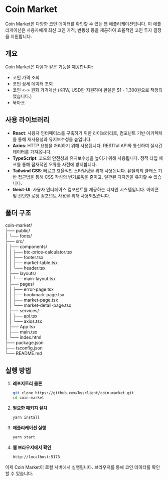 # Coin Market

Coin Market은 다양한 코인 데이터를 확인할 수 있는 웹 애플리케이션입니다. 이 애플리케이션은 사용자에게 최신 코인 가격, 변동성 등을 제공하여 효율적인 코인 투자 결정을 지원합니다.

## 개요

Coin Market은 다음과 같은 기능을 제공합니다:

- 코인 가격 조회
- 코인 상세 데이터 조회
- 코인 <-> 원화 가격계산 (KRW, USD만 지원하며 환율은 $1 - 1,300원으로 책정되었습니다.)
- 북마크

## 사용 라이브러리

- **React**: 사용자 인터페이스를 구축하기 위한 라이브러리로, 컴포넌트 기반 아키텍처를 통해 재사용성과 유지보수성을 높입니다.
- **Axios**: HTTP 요청을 처리하기 위해 사용됩니다. RESTful API와 통신하여 실시간 데이터를 가져옵니다.
- **TypeScript**: 코드의 안전성과 유지보수성을 높이기 위해 사용됩니다. 정적 타입 체크를 통해 잠재적인 오류를 사전에 방지합니다.
- **Tailwind CSS**: 빠르고 효율적인 스타일링을 위해 사용됩니다. 유틸리티 클래스 기반 접근법을 통해 CSS 작성의 번거로움을 줄이고, 일관된 디자인을 유지할 수 있습니다.
- **Geist-UI**: 사용자 인터페이스 컴포넌트를 제공하는 디자인 시스템입니다. 아이콘 및 간단한 로딩 컴포넌트 사용을 위해 사용되었습니다.

## 폴더 구조

coin-market/ <br>
├── public/<br>
│ └── fonts/<br>
├── src/<br>
│ ├── components/<br>
│ │ ├── btc-price-calculator.tsx<br>
│ │ ├── footer.tsx<br>
│ │ ├── market-table.tsx<br>
│ │ └── header.tsx<br>
│ ├── layouts/<br>
│ │ └── main-layout.tsx<br>
│ ├── pages/<br>
│ │ ├── error-page.tsx<br>
│ │ ├── bookmark-page.tsx<br>
│ │ ├── market-page.tsx<br>
│ │ └── market-detail-page.tsx<br>
│ ├── services/<br>
│ │ ├── api.tsx<br>
│ │ └── axios.tsx<br>
│ ├── App.tsx<br>
│ ├── main.tsx<br>
│ └── index.html<br>
├── package.json<br>
├── tsconfig.json<br>
└── README.md

## 실행 방법

1. **레포지토리 클론**

   ```bash
   git clone https://github.com/kysclient/coin-market.git
   cd coin-market
   ```

2. **필요한 패키지 설치**

   ```bash
   yarn install
   ```

3. **애플리케이션 실행**

   ```bash
   yarn start
   ```

4. **웹 브라우저에서 확인**
   ```bash
   http://localhost:5173
   ```

이제 Coin Market이 로컬 서버에서 실행됩니다. 브라우저를 통해 코인 데이터를 확인할 수 있습니다.
